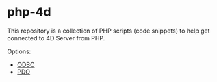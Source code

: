 # php-4d

This repository is a collection of PHP scripts (code snippets) to help get connected to 4D Server from PHP.

Options:
* [ODBC](ODBC/)
* [PDO](PDO/)
